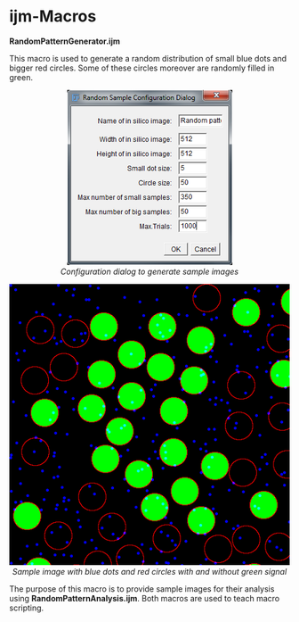 # ijm-Macros

<b>RandomPatternGenerator.ijm</b>
<p>
  This macro is used to generate a random distribution of small blue dots and bigger red circles. Some of these circles moreover are randomly filled in green.
  <p align="center">
    <img src="https://github.com/manelbosch76/ijm-Macros/blob/master/Images/Random%20sample%20configuration%20dialog.png"/>
    <br>
    <i>Configuration dialog to generate sample images</i>
  </p>
  <p align="center">
    <img src="https://github.com/manelbosch76/ijm-Macros/blob/master/Images/Random%20sample.png"/>
    <br>
    <i>Sample image with blue dots and red circles with and without green signal</i>
  </p>
  The purpose of this macro is to provide sample images for their analysis using <b>RandomPatternAnalysis.ijm</b>. Both macros are used to teach macro scripting.
</p>

